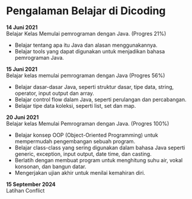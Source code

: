 # Pengalaman Belajar di Dicoding

**14 Juni 2021** <br>
Belajar Kelas Memulai pemrograman dengan Java. (Progres 21%)
* Belajar tentang apa itu Java dan alasan menggunakannya.
* Belajar tools yang dapat digunakan untuk menjadikan bahasa pemrograman Java.

**15 Juni 2021**<br>
Belajar kelas memulai pemrograman dengan Java (Progres 56%)
* Belajar dasar-dasar Java, seperti struktur dasar, tipe data, string, operator, input output dan array.
* Belajar control flow dalam Java, seperti perulangan dan percabangan.
* Belajar tipe data koleksi, seperti list, set dan map.

**20 Juni 2021**<br>
Belajar kelas Memulai Pemrograman dengan Java. (Progres 100%)
* Belajar konsep OOP (Object-Oriented Programming) untuk mempermudah pengembangan sebuah program.
* Belajar class-class yang sering digunakan dalam bahasa Java seperti generic, exception, input output, date time, dan casting.
* Berlatih dengan membuat program untuk menghitung suhu air, vokal konsonan, dan bangun datar.
* Mengerjakan ujian akhir untuk menilai kemahiran diri.

**15 September 2024**<br>
Latihan Conflict